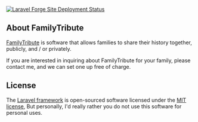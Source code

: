 [![Laravel Forge Site Deployment Status](https://img.shields.io/endpoint?url=https%3A%2F%2Fforge.laravel.com%2Fsite-badges%2Fcdf11bfd-28a4-4cd3-bef6-eddf5aef2722%3Fdate%3D1&style=plastic)](https://forge.laravel.com)

## About FamilyTribute

[FamilyTribute](https://familytribute.org/) is software that allows families to share their history together,
publicly, and / or privately.

If you are interested in inquiring about FamilyTribute for your family, please contact me, and we can set one up free of charge.


## License

The [Laravel framework](https://laravel.com) is open-sourced software licensed under the [MIT license](https://opensource.org/licenses/MIT),
But personally, I'd really rather you do not use this software for personal uses.
